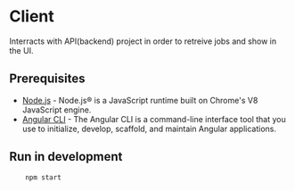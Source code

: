 # Client

Interracts with API(backend) project in order to retreive jobs and show in the UI.

## Prerequisites

- [Node.js](https://nodejs.org/) - Node.js® is a JavaScript runtime built on Chrome's V8 JavaScript engine.
- [Angular CLI](https://angular.io/guide/setup-local#step-1-install-the-angular-cli) - The Angular CLI is a command-line interface tool that you use to initialize, develop, scaffold, and maintain Angular applications.

## Run in development

```
    npm start
```